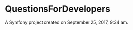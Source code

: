 QuestionsForDevelopers
======================

A Symfony project created on September 25, 2017, 9:34 am.
